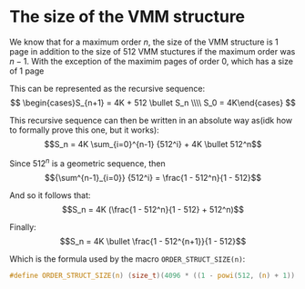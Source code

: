 # The size of the VMM structure
We know that for a maximum order $n$, the size of the VMM structure is 1 page in addition to the size of 512 VMM stuctures
if the maximum order was $n - 1$.
With the exception of the maximim pages of order $0$, which has a size of 1 page

This can be represented as the recursive sequence:
$$ \begin{cases}S_{n+1} = 4K + 512 \bullet S_n \\\\ S_0 = 4K\end{cases} $$

This recursive sequence can then be written in an absolute way as(idk how to formally prove this one, but it works):
$$S_n = 4K \sum_{i=0}^{n-1} {512^i} + 4K \bullet 512^n$$

Since $512^n$ is a geometric sequence, then
$${\sum^{n-1}_{i=0}} {512^i} = \frac{1 - 512^n}{1 - 512}$$

And so it follows that:
$$S_n = 4K (\frac{1 - 512^n}{1 - 512} + 512^n)$$

Finally:
$$S_n = 4K \bullet \frac{1 - 512^{n+1}}{1 - 512}$$

Which is the formula used by the macro `ORDER_STRUCT_SIZE(n)`:
```c
#define ORDER_STRUCT_SIZE(n) (size_t)(4096 * ((1 - powi(512, (n) + 1)) / ( 1 - 512)))
```

